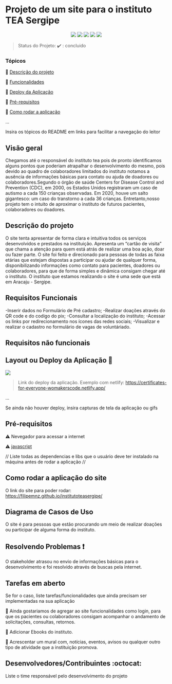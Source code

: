 <h1>Projeto de um site para o instituto TEA Sergipe</h1> 

<p align="center">
  <img src="https://img.shields.io/static/v1?label=bootstrap&message=framework&color=blue&style=for-the-badge&logo=bootstrap"/>
  <img src="https://img.shields.io/static/v1?label=github&message=deploy&color=blue&style=for-the-badge&logo=github"/>
  <img src="http://img.shields.io/static/v1?label=JavaScript&message= ECMAScript 2021&color=red&style=for-the-badge&logo=javascript"/>
  <img src="http://img.shields.io/static/v1?label=TESTES&message=%3E100&color=GREEN&style=for-the-badge"/>
   <img src="http://img.shields.io/static/v1?label=STATUS&message=concluido&color=RED&style=for-the-badge"/>
</p>

> Status do Projeto: :heavy_check_mark: : concluido

### Tópicos 

:small_blue_diamond: [Descrição do projeto](#descrição-do-projeto)

:small_blue_diamond: [Funcionalidades](#funcionalidades)

:small_blue_diamond: [Deploy da Aplicação](#deploy-da-aplicação-dash)

:small_blue_diamond: [Pré-requisitos](#pré-requisitos)

:small_blue_diamond: [Como rodar a aplicação](#como-rodar-a-aplicação-arrow_forward)

... 

Insira os tópicos do README em links para facilitar a navegação do leitor

## Visão geral
Chegamos até o responsável do instituto tea pois de pronto identificamos alguns pontos que poderiam atrapalhar o desenvolvimento do mesmo, pois devido ao quadro de colaboradores limitados do instituto notamos a ausência de informações básicas para contato ou ajuda de doadores ou colaboradores.Segundo o órgão de saúde Centers for Disease Control and Prevention (CDC), em 2000, os Estados Unidos registraram um caso de autismo a cada 150 crianças observadas. Em 2020, houve um salto gigantesco: um caso do transtorno a cada 36 crianças. Entretanto,nosso projeto tem o intuito de aproximar o instituto de futuros pacientes, colaboradores ou doadores.
## Descrição do projeto 

 
 <p> O site tenta apresentar de forma clara e intuitiva todos os serviços desenvolvidos e prestados na instituição. Apresenta um “cartão de visita” que chama a atenção para quem está atrás de realizar uma boa ação, doar ou fazer parte. O site foi feito e direcionado para pessoas de todas as faixa etárias que estejam dispostas a participar ou ajudar de qualquer forma, disponibilizando informações como contato para pacientes, doadores ou colaboradores, para que de forma simples e dinâmica consigam chegar até o instituto. O instituto que estamos realizando o site é uma sede que está em Aracaju - Sergipe.
</p>

## Requisitos Funcionais
-Inserir dados no Formulário de Pré cadastro;
-Realizar doações através do QR code e do codigo do pix;
-Consultar a localização do instituto;
-Acessar os links por redirecionamento nos ícones das redes sociais;
-Visualizar e realizar o cadastro no formulário de vagas de voluntáriado.

## Requisitos não funcionais


## Layout ou Deploy da Aplicação :dash:

<img src="https://i.imgur.com/yB2C5n6.jpg"/>

> Link do deploy da aplicação. Exemplo com netlify: https://certificates-for-everyone-womakerscode.netlify.app/

... 

Se ainda não houver deploy, insira capturas de tela da aplicação ou gifs



## Pré-requisitos

:warning: Nevegador para acessar a internet

:warning: [javascript](https://www.java.com/pt-BR/download/ie_manual.jsp)

// Liste todas as dependencias e libs que o usuário deve ter instalado na máquina antes de rodar a aplicação //

## Como rodar a aplicação do site

 O link do site para poder rodar: https://filipemnz.github.io/institutoteasergipe/


## Diagrama de Casos de Uso

O site é para pessoas que estão procurando um meio de realizar doações ou participar de alguma forma do instituto. 







## Resolvendo Problemas :exclamation:

O stakeholder atrasou no envio de informações básicas para o desenvolvimento e foi resolvido através de buscas pela internet. 

## Tarefas em aberto

Se for o caso, liste tarefas/funcionalidades que ainda precisam ser implementadas na sua aplicação

:memo: Ainda gostariamos de agregar ao site funcionalidades como login, para que os pacientes ou colaboradores consigam acompanhar o andamento de solicitações, consultas, retornos.

:memo: Adicionar Ebooks do instituto.

:memo: Acrescentar um mural com, notícias, eventos, avisos ou qualquer outro tipo de atividade que a instituição promova. 

## Desenvolvedores/Contribuintes :octocat:

Liste o time responsável pelo desenvolvimento do projeto


